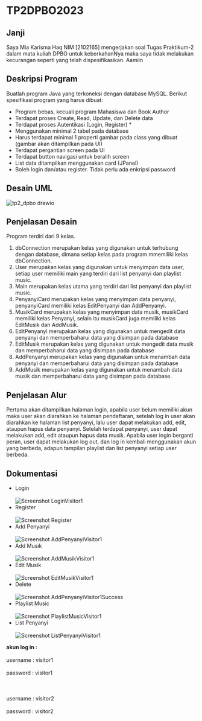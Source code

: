 # TP2DPBO2023
## Janji
Saya Mia Karisma Haq NIM [2102165] mengerjakan soal Tugas Praktikum-2 dalam mata kuliah DPBO untuk keberkahanNya maka saya tidak melakukan kecurangan seperti yang telah dispesifikasikan. Aamiin
## Deskripsi Program
Buatlah program Java yang terkoneksi dengan database MySQL. Berikut spesifikasi program yang harus dibuat:
- Program bebas, kecuali program Mahasiswa dan Book Author
- Terdapat proses Create, Read, Update, dan Delete data
- Terdapat proses Autentikasi (Login, Register) *
- Menggunakan minimal 2 tabel pada database
- Harus terdapat minimal 1 properti gambar pada class yang dibuat (gambar akan ditampilkan pada UI)
- Terdapat pergantian screen pada UI
- Terdapat button navigasi untuk beralih screen
- List data ditampilkan menggunakan card (JPanel)
- Boleh login dan/atau register. Tidak perlu ada enkripsi password
## Desain UML
![tp2_dpbo drawio](https://user-images.githubusercontent.com/100817609/231527025-c0c8c0fc-8528-4105-b1f6-1331565c6656.png)

## Penjelasan Desain
Program terdiri dari 9 kelas.
1. dbConnection merupakan kelas yang digunakan untuk terhubung dengan database, dimana setiap kelas pada program mmemiliki kelas dbConnection.
2. User merupakan kelas yang digunakan untuk menyimpan data user, setiap user memiliki main yang terdiri dari list penyanyi dan playlist music.
3. Main merupakan kelas utama yang terdiri dari list penyanyi dan playlist music.
4. PenyanyiCard merupakan kelas yang menyimpan data penyanyi, penyanyiCard memiliki kelas EditPenyanyi dan AddPenyanyi.
5. MusikCard merupakan kelas yang menyimpan data musik, musikCard memiliki kelas Penyanyi, selain itu musikCard juga memiliki kelas EditMusik dan AddMusik.
6. EditPenyanyi merupakan kelas yang digunakan untuk mengedit data penyanyi dan memperbaharui data yang disimpan pada database
7. EditMusik merupakan kelas yang digunakan untuk mengedit data musik dan memperbaharui data yang disimpan pada database
8. AddPenyanyi merupakan kelas yang digunakan untuk menambah data penyanyi dan memperbaharui data yang disimpan pada database
9. AddMusik merupakan kelas yang digunakan untuk menambah data musik dan memperbaharui data yang disimpan pada database.

## Penjelasan Alur
Pertama akan ditampilkan halaman login, apabila user belum memiliki akun maka user akan diarahkan ke halaman pendaftaran, setelah log in user akan diarahkan ke halaman list penyanyi, lalu user dapat melakukan add, edit, ataupun hapus data penyanyi. Setelah terdapat penyanyi, user dapat melakukan add, edit ataupun hapus data musik. Apabila user ingin berganti peran, user dapat melakukan log out, dan log in kembali menggunakan akun yang berbeda, adapun tampilan playlist dan list penyanyi setiap user berbeda.

## Dokumentasi
- Login <br></br>
![Screenshot LoginVisitor1](https://user-images.githubusercontent.com/100817609/231527920-6aec4388-95f8-47c6-929b-b2c4510b4976.png)
- Register <br></br>
![Screenshot Register](https://user-images.githubusercontent.com/100817609/231527954-23469fa6-cc15-4b36-b3fa-c417641ec977.png)
- Add Penyanyi<br></br>
![Screenshot AddPenyanyiVisitor1](https://user-images.githubusercontent.com/100817609/231528043-4b4253a6-9aca-4a74-9bfc-a840916544df.png)
- Add Musik<br></br>
![Screenshot AddMusikVisitor1](https://user-images.githubusercontent.com/100817609/231528081-e48aa6d7-62f1-48fb-8412-96f2077aa582.png)
- Edit Musik<br></br>
![Screenshot EditMusikVisitor1](https://user-images.githubusercontent.com/100817609/231528192-1495df4e-1bca-4c41-803b-785a62fdfab7.png)
- Delete<br></br>
![Screenshot AddPenyanyiVisitor1Success](https://user-images.githubusercontent.com/100817609/231528272-1b6869b0-53d9-467b-87e4-36b10fecc74e.png)
- Playlist Music<br></br>
![Screenshot PlaylistMusicVisitor1](https://user-images.githubusercontent.com/100817609/231528348-5fd22660-0a94-4e4e-8095-7be5e627592f.png)
- List Penyanyi<br></br>
![Screenshot ListPenyanyiVisitor1](https://user-images.githubusercontent.com/100817609/231528449-54767a1a-af5e-44d4-a194-38392d46fcbc.png)

**akun log in  :**<br></br>
username : visitor1<br></br>
password : visitor1<br></br>
<br></br>
username : visitor2<br></br>
password : visitor2<br></br>

